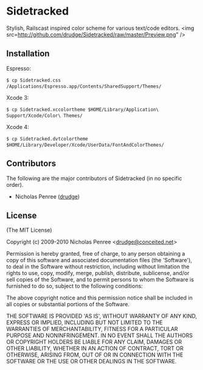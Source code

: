 
# Sidetracked
      
  Stylish, Railscast inspired color scheme for various text/code editors.
<img src=http://github.com/drudge/Sidetracked/raw/master/Preview.png" />

## Installation

Espresso:

    $ cp Sidetracked.css /Applications/Espresso.app/Contents/SharedSupport/Themes/

Xcode 3:

    $ cp Sidetracked.xccolortheme $HOME/Library/Application\ Support/Xcode/Color\ Themes/

Xcode 4:

    $ cp Sidetracked.dvtcolortheme $HOME/Library/Developer/Xcode/UserData/FontAndColorThemes/

## Contributors

The following are the major contributors of Sidetracked (in no specific order).

  * Nicholas Penree ([drudge](http://github.com/drudge))

## License 

(The MIT License)

Copyright (c) 2009-2010 Nicholas Penree &lt;drudge@conceited.net&gt;

Permission is hereby granted, free of charge, to any person obtaining
a copy of this software and associated documentation files (the
'Software'), to deal in the Software without restriction, including
without limitation the rights to use, copy, modify, merge, publish,
distribute, sublicense, and/or sell copies of the Software, and to
permit persons to whom the Software is furnished to do so, subject to
the following conditions:

The above copyright notice and this permission notice shall be
included in all copies or substantial portions of the Software.

THE SOFTWARE IS PROVIDED 'AS IS', WITHOUT WARRANTY OF ANY KIND,
EXPRESS OR IMPLIED, INCLUDING BUT NOT LIMITED TO THE WARRANTIES OF
MERCHANTABILITY, FITNESS FOR A PARTICULAR PURPOSE AND NONINFRINGEMENT.
IN NO EVENT SHALL THE AUTHORS OR COPYRIGHT HOLDERS BE LIABLE FOR ANY
CLAIM, DAMAGES OR OTHER LIABILITY, WHETHER IN AN ACTION OF CONTRACT,
TORT OR OTHERWISE, ARISING FROM, OUT OF OR IN CONNECTION WITH THE
SOFTWARE OR THE USE OR OTHER DEALINGS IN THE SOFTWARE.